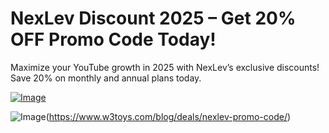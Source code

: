 # NexLev Discount 2025 – Get 20% OFF Promo Code Today!
Maximize your YouTube growth in 2025 with NexLev’s exclusive discounts! Save 20% on monthly and annual plans today.

[![Image](https://github.com/user-attachments/assets/0bda3448-fd77-4c73-b3b5-cffd7be75fec)](https://www.w3toys.com/blog/deals/nexlev-promo-code/)

![Image](https://github.com/user-attachments/assets/5665d840-6542-4e5d-b759-788c6fa869d3)(https://www.w3toys.com/blog/deals/nexlev-promo-code/)

